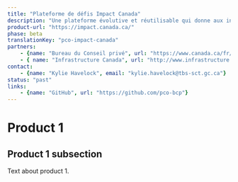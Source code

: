 ```yaml
---
title: "Plateforme de défis Impact Canada"
description: "Une plateforme évolutive et réutilisable qui donne aux innovateurs et aux entrepreneurs de nouvelles occasions d’aider à résoudre les plus grands défis du Canada."
product-url: "https://impact.canada.ca/"
phase: beta
translationKey: "pco-impact-canada"
partners:
    - {name: "Bureau du Conseil privé", url: "https://www.canada.ca/fr/centre-innovation.html"}
    - { name: "Infrastructure Canada", url: "http://www.infrastructure.gc.ca/index-fra.html"}
contact:
    - {name: "Kylie Havelock", email: "kylie.havelock@tbs-sct.gc.ca"}
status: "past"
links:
    - {name: "GitHub", url: "https://github.com/pco-bcp"}
---
```

# Product 1

## Product 1 subsection

Text about product 1.